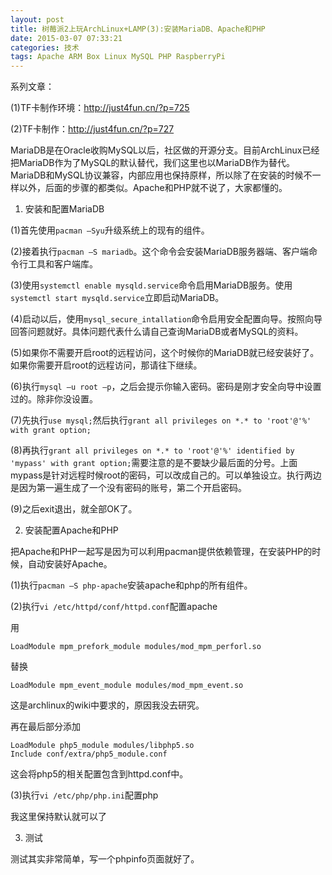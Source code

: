 ```yaml
---
layout: post
title: 树莓派2上玩ArchLinux+LAMP(3):安装MariaDB、Apache和PHP
date: 2015-03-07 07:33:21
categories: 技术
tags: Apache ARM Box Linux MySQL PHP RaspberryPi
---
```

系列文章：

(1)TF卡制作环境：http://just4fun.cn/?p=725

(2)TF卡制作：http://just4fun.cn/?p=727

MariaDB是在Oracle收购MySQL以后，社区做的开源分支。目前ArchLinux已经把MariaDB作为了MySQL的默认替代，我们这里也以MariaDB作为替代。MariaDB和MySQL协议兼容，内部应用也保持原样，所以除了在安装的时候不一样以外，后面的步骤的都类似。Apache和PHP就不说了，大家都懂的。

1. 安装和配置MariaDB

(1)首先使用`pacman –Syu`升级系统上的现有的组件。

(2)接着执行`pacman –S mariadb`。这个命令会安装MariaDB服务器端、客户端命令行工具和客户端库。

(3)使用`systemctl enable mysqld.service`命令启用MariaDB服务。使用`systemctl start mysqld.service`立即启动MariaDB。

(4)启动以后，使用`mysql_secure_intallation`命令启用安全配置向导。按照向导回答问题就好。具体问题代表什么请自己查询MariaDB或者MySQL的资料。

(5)如果你不需要开启root的远程访问，这个时候你的MariaDB就已经安装好了。如果你需要开启root的远程访问，那请往下继续。

(6)执行`mysql –u root –p`，之后会提示你输入密码。密码是刚才安全向导中设置过的。除非你没设置。

(7)先执行`use mysql;`然后执行`grant all privileges on *.* to 'root'@'%' with grant option;`

(8)再执行`grant all privileges on *.* to 'root'@'%' identified by 'mypass' with grant option;`需要注意的是不要缺少最后面的分号。上面mypass是针对远程时候root的密码，可以改成自己的。可以单独设立。执行两边是因为第一遍生成了一个没有密码的账号，第二个开启密码。

(9)之后exit退出，就全部OK了。

2. 安装配置Apache和PHP

把Apache和PHP一起写是因为可以利用pacman提供依赖管理，在安装PHP的时候，自动安装好Apache。

(1)执行`pacman –S php-apache`安装apache和php的所有组件。

(2)执行`vi /etc/httpd/conf/httpd.conf`配置apache

用

```
LoadModule mpm_prefork_module modules/mod_mpm_perforl.so
```

替换

```
LoadModule mpm_event_module modules/mod_mpm_event.so
```

这是archlinux的wiki中要求的，原因我没去研究。

再在最后部分添加

```
LoadModule php5_module modules/libphp5.so
Include conf/extra/php5_module.conf
```

这会将php5的相关配置包含到httpd.conf中。

(3)执行`vi /etc/php/php.ini`配置php

我这里保持默认就可以了

3. 测试

测试其实非常简单，写一个phpinfo页面就好了。
